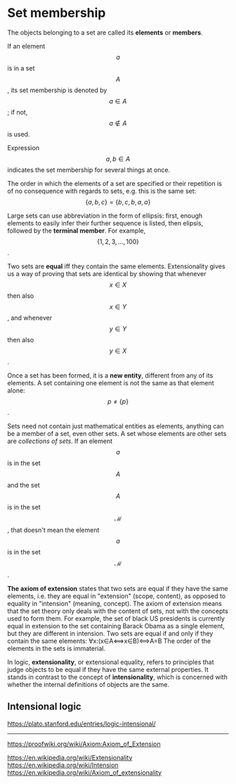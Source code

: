 # Set membership

The objects belonging to a set are called its __elements__ or __members__.

If an element $$a$$ is in a set $$A$$, its set membership is denoted by $$a \in A$$; if not, $$a \notin A$$ is used.

Expression $$a,b \in A$$ indicates the set membership for several things at once.

The order in which the elements of a set are specified or their repetition is of no consequence with regards to sets, e.g. this is the same set: $$\{a,b,c\}=\{b,c,b,a,a\}$$

Large sets can use abbreviation in the form of ellipsis: first, enough elements to easily infer their further sequence is listed, then elipsis, followed by the __terminal member__. For example, $$\{1,2,3,...,100\}$$.

Two sets are **equal** iff they contain the same elements. Extensionality gives us a way of proving that sets are identical by showing that whenever $$x\in X$$ then also $$x\in Y$$, and whenever $$y\in Y$$ then also $$y\in X$$.

Once a set has been formed, it is a __new entity__, different from any of its elements. A set containing one element is not the same as that element alone: $$p \neq \{p\}$$.

Sets need not contain just mathematical entities as elements, anything can be a member of a set, even other sets. A set whose elements are other sets are _collections of sets_. If an element $$a$$ is in the set $$A$$ and the set $$A$$ is in the set $$\mathscr{M}$$, that doesn't mean the element $$a$$ is in the set $$\mathscr{M}$$.


**The axiom of extension** states that two sets are equal if they have the same elements, i.e. they are equal in "extension" (scope, content), as opposed to equality in "intension" (meaning, concept).
The axiom of extension means that the set theory only deals with the content of sets, not with the concepts used to form them.
For example, the set of black US presidents is currently equal in extension to the set containing Barack Obama as a single element, but they are different in intension.
Two sets are equal if and only if they contain the same elements:
∀x:(x∈A⟺x∈B)⟺A=B
The order of the elements in the sets is immaterial.


In logic, **extensionality**, or extensional equality, refers to principles that judge objects to be equal if they have the same external properties. It stands in contrast to the concept of **intensionality**, which is concerned with whether the internal definitions of objects are the same.


## Intensional logic
https://plato.stanford.edu/entries/logic-intensional/




---
https://proofwiki.org/wiki/Axiom:Axiom_of_Extension

https://en.wikipedia.org/wiki/Extensionality
https://en.wikipedia.org/wiki/Intension
https://en.wikipedia.org/wiki/Axiom_of_extensionality
